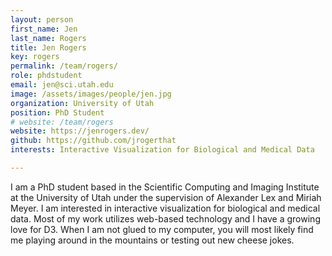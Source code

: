 ```yaml
---
layout: person
first_name: Jen
last_name: Rogers
title: Jen Rogers
key: rogers
permalink: /team/rogers/
role: phdstudent
email: jen@sci.utah.edu
image: /assets/images/people/jen.jpg
organization: University of Utah
position: PhD Student
# website: /team/rogers
website: https://jenrogers.dev/
github: https://github.com/jrogerthat
interests: Interactive Visualization for Biological and Medical Data

---
```


I am a PhD student based in the Scientific Computing and Imaging Institute at the University of Utah under the supervision of Alexander Lex and Miriah Meyer. I am interested in interactive visualization for biological and medical data. Most of my work utilizes web-based technology and I have a growing love for D3. When I am not glued to my computer, you will most likely find me playing around in the mountains or testing out new cheese jokes. 